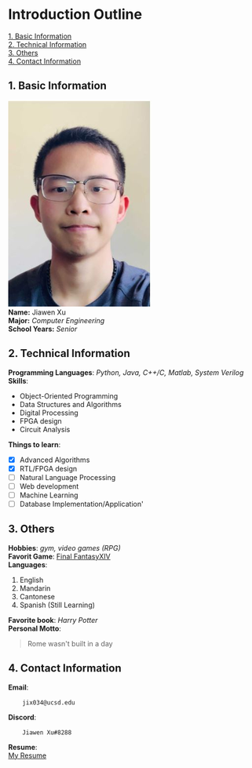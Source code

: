 #  Introduction Outline
[1. Basic Information](https://github.com/XuJiaWen1998/CSE110Project1/blob/vs_code_branch/index.md#1-basic-information)  
[2. Technical Information](https://github.com/XuJiaWen1998/CSE110Project1/blob/vs_code_branch/index.md#2-technical-information)  
[3. Others](https://github.com/XuJiaWen1998/CSE110Project1/blob/vs_code_branch/index.md#3-others)  
[4. Contact Information](https://github.com/XuJiaWen1998/CSE110Project1/blob/vs_code_branch/index.md#4-contact-information)    
  
## 1. Basic Information
![image](Image.JPG)  
__Name:__ Jiawen Xu  
__Major:__ *Computer Engineering*  
__School Years:__ *Senior*  

## 2. Technical Information
__Programming Languages__: *Python, Java, C++/C, Matlab, System Verilog*  
__Skills__:  
- Object-Oriented Programming
- Data Structures and Algorithms
- Digital Processing
- FPGA design
- Circuit Analysis  
  
__Things to learn__:  
- [X] Advanced Algorithms
- [X] RTL/FPGA design
- [ ] Natural Language Processing
- [ ] Web development
- [ ] Machine Learning
- [ ] Database Implementation/Application'    
  
## 3. Others
__Hobbies__: *gym, video games (RPG)*  
__Favorit Game__: [Final FantasyXIV](https://en.wikipedia.org/wiki/Final_Fantasy_XIV)  
__Languages__:  
1. English
2. Mandarin 
3. Cantonese
4. Spanish (Still Learning)    
  
__Favorite book__: *Harry Potter*  
__Personal Motto__:  
> Rome wasn't built in a day

## 4. Contact Information
__Email__:  
```
    jix034@ucsd.edu
```
__Discord__:  
```
    Jiawen Xu#8288
```
__Resume__:  
[My Resume](Jiawen_Xu_Resume.pdf)